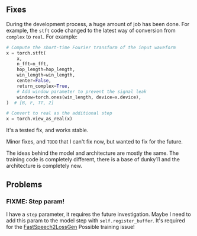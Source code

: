 ## Fixes

During the development process, a huge amount of job has been done. For example, the `stft` code changed to the latest way of conversion from `complex` to `real`. For example:

```python
# Compute the short-time Fourier transform of the input waveform
x = torch.stft(
    x,
    n_fft=n_fft,
    hop_length=hop_length,
    win_length=win_length,
    center=False,
    return_complex=True,
    # Add window parameter to prevent the signal leak
    window=torch.ones(win_length, device=x.device),
)  # [B, F, TT, 2]

# Convert to real as the additional step
x = torch.view_as_real(x)
```

It's a tested fix, and works stable.

Minor fixes, and `TODO` that I can't fix now, but wanted to fix for the future.

The ideas behind the model and architecture are mostly the same. The training code is completely different, there is a base of dunky11 and the architecture is completely new.

## Problems

### FIXME: Step param!

I have a `step` parameter, it requires the future investigation. Maybe I need to add this param to the model step with `self.register_buffer`. It's required for the [FastSpeech2LossGen](./loss/fast_speech_2_loss_gen.md)
Possible training issue!
